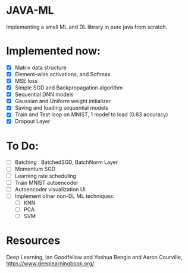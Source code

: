 # JAVA-ML
Implementing a small ML and DL library in pure java from scratch.

# Implemented now:
- [x] Matrix data structure
- [x] Element-wise activations, and Softmax
- [x] MSE loss
- [x] Simple SGD and Backpropagation algorithm
- [x] Sequential DNN models
- [x] Gaussian and Uniform weight initializer
- [x] Saving and loading sequential models
- [x] Train and Test loop on MNIST, 1 model to load (0.83 accuracy)
- [x] Dropout Layer

# To Do:
- [ ] Batching : BatchedSGD, BatchNorm Layer
- [ ] Momentum SGD
- [ ] Learning rate scheduling
- [ ] Train MNIST autoencoder
- [ ] Autoencoder visualization UI
- [ ] Implement other non-DL ML techniques: 
  - [ ] KNN
  - [ ] PCA
  - [ ] SVM

# Resources
Deep Learning, Ian Goodfellow and Yoshua Bengio and Aaron Courville, https://www.deeplearningbook.org/
